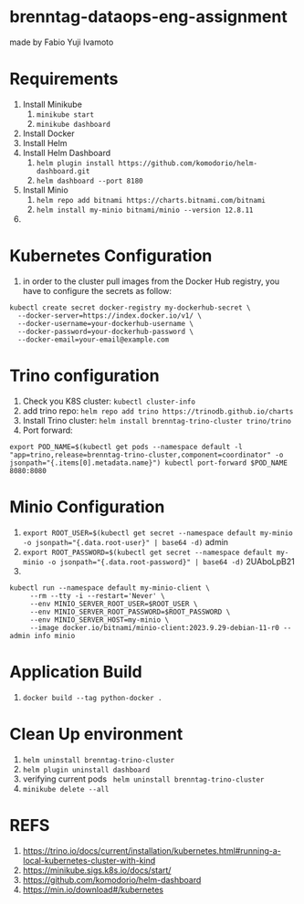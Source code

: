 # brenntag-dataops-eng-assignment
made by Fabio Yuji Ivamoto

# Requirements
1. Install Minikube
   1. `minikube start`
   2. `minikube dashboard`
2. Install Docker
3. Install Helm
4. Install Helm Dashboard
   1. `helm plugin install https://github.com/komodorio/helm-dashboard.git`
   2. `helm dashboard --port 8180`
5. Install Minio 
   1. `helm repo add bitnami https://charts.bitnami.com/bitnami`
   2. `helm install my-minio bitnami/minio --version 12.8.11`
6. 

# Kubernetes Configuration
1. in order to the cluster pull images from the Docker Hub registry, you have to configure the secrets as follow:
```
kubectl create secret docker-registry my-dockerhub-secret \
  --docker-server=https://index.docker.io/v1/ \
  --docker-username=your-dockerhub-username \
  --docker-password=your-dockerhub-password \
  --docker-email=your-email@example.com

```

# Trino configuration
1. Check you K8S cluster: `kubectl cluster-info`
2. add trino repo: `helm repo add trino https://trinodb.github.io/charts`
3. Install Trino cluster: `helm install brenntag-trino-cluster trino/trino`
4. Port forward: 


`export POD_NAME=$(kubectl get pods --namespace default -l "app=trino,release=brenntag-trino-cluster,component=coordinator" -o jsonpath="{.items[0].metadata.name}")
kubectl port-forward $POD_NAME 8080:8080`

# Minio Configuration
1. `export ROOT_USER=$(kubectl get secret --namespace default my-minio -o jsonpath="{.data.root-user}" | base64 -d)`
admin
2. `export ROOT_PASSWORD=$(kubectl get secret --namespace default my-minio -o jsonpath="{.data.root-password}" | base64 -d)`
2UAboLpB21
3. 
``` 
kubectl run --namespace default my-minio-client \ 
     --rm --tty -i --restart='Never' \
     --env MINIO_SERVER_ROOT_USER=$ROOT_USER \
     --env MINIO_SERVER_ROOT_PASSWORD=$ROOT_PASSWORD \
     --env MINIO_SERVER_HOST=my-minio \
     --image docker.io/bitnami/minio-client:2023.9.29-debian-11-r0 -- admin info minio
``` 



# Application Build
1. `docker build --tag python-docker .`

# Clean Up environment
1. `helm uninstall brenntag-trino-cluster`
2. `helm plugin uninstall dashboard`
3. verifying current pods ` helm uninstall brenntag-trino-cluster`
4. `minikube delete --all
`


# REFS

1. https://trino.io/docs/current/installation/kubernetes.html#running-a-local-kubernetes-cluster-with-kind
2. https://minikube.sigs.k8s.io/docs/start/
3. https://github.com/komodorio/helm-dashboard
4. https://min.io/download#/kubernetes